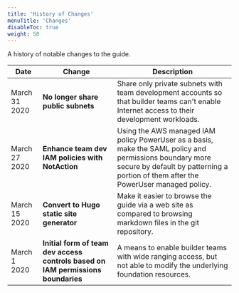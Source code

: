 ```yaml
---
title: 'History of Changes'
menuTitle: 'Changes'
disableToc: true
weight: 50
---
```


A history of notable changes to the guide.

|Date|Change|Description|
|----|------|-----------|
|March 31 2020|**No longer share public subnets**|Share only private subnets with team development accounts so that builder teams can't enable Internet access to their development workloads.|
|March 27 2020|**Enhance team dev IAM policies with NotAction**|Using the AWS managed IAM policy PowerUser as a basis, make the SAML policy and permissions boundary more secure by default by patterning a portion of them after the PowerUser managed policy.|
|March 15 2020|**Convert to Hugo static site generator**|Make it easier to browse the guide via a web site as compared to browsing markdown files in the git repository.|
|March 1 2020|**Initial form of team dev access controls based on IAM permissions boundaries**|A means to enable builder teams with wide ranging access, but not able to modify the underlying foundation resources.|
